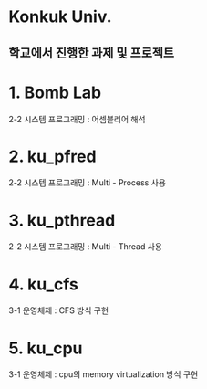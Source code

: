 # Konkuk Univ.
## 학교에서 진행한 과제 및 프로젝트
#
# 1. Bomb Lab
 2-2 시스템 프로그래밍 :
 어셈블리어 해석
##
# 2. ku_pfred
 2-2 시스템 프로그래밍 :
 Multi - Process 사용
###
# 3. ku_pthread
 2-2 시스템 프로그래밍 :
 Multi - Thread 사용
###
# 4. ku_cfs
 3-1 운영체제 :
 CFS 방식 구현
###
# 5. ku_cpu
 3-1 운영체제 :
 cpu의 memory virtualization 방식 구현
